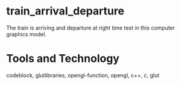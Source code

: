 # train_arrival_departure
The train is arriving and departure at right time test in this computer graphics model. 

<h1>Tools and Technology</h1>
codeblock, glutlibraries, opengl-function, opengl, c++, c, glut
